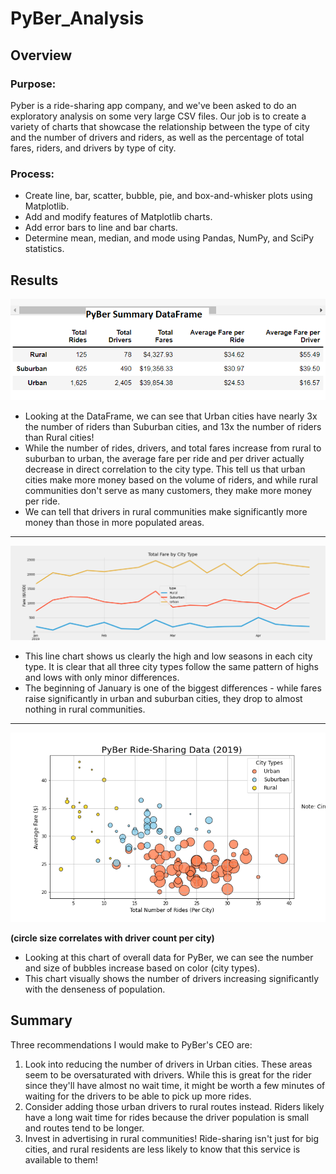 # PyBer_Analysis

## Overview

### Purpose:
Pyber is a ride-sharing app company, and we've been asked to do an exploratory analysis on some   very large CSV files.  Our job is to create a variety of charts that showcase the relationship between the type of city and the number of drivers and riders, as well as the percentage of total fares, riders, and drivers by type of city.
  
### Process:
- Create line, bar, scatter, bubble, pie, and box-and-whisker plots using Matplotlib.
- Add and modify features of Matplotlib charts.
- Add error bars to line and bar charts.
- Determine mean, median, and mode using Pandas, NumPy, and SciPy statistics.


## Results

![Summary_df](https://github.com/charlagarcia/PyBer_Analysis/blob/main/analysis/pyber_summary_df.png)
  - Looking at the DataFrame, we can see that Urban cities have nearly 3x the number of riders than Suburban cities, and 13x the number of riders than Rural cities!
  - While the number of rides, drivers, and total fares increase from rural to suburban to urban, the average fare per ride and per driver actually decrease in direct correlation to the city type. This tell us that urban cities make more money based on the volume of riders, and while rural communities don't serve as many customers, they make more money per ride.
  - We can tell that drivers in rural communities make significantly more money than those in more populated areas. 
_________________________________________________________________________________________________________________

![Total_fare_line](https://github.com/charlagarcia/PyBer_Analysis/blob/main/analysis/total%20fare%20by%20city%20type.png)
  - This line chart shows us clearly the high and low seasons in each city type. It is clear that all three city types follow the same pattern of highs and lows with only minor differences.
  - The beginning of January is one of the biggest differences - while fares raise significantly in urban and suburban cities, they drop to almost nothing in rural communities.
_________________________________________________________________________________________________________________

![overall bubble](https://github.com/charlagarcia/PyBer_Analysis/blob/main/analysis/overall%20data.png)

**(circle size correlates with driver count per city)**
  - Looking at this chart of overall data for PyBer, we can see the number and size of bubbles increase based on color (city types).
  - This chart visually shows the number of drivers increasing significantly with the denseness of population.


## Summary
Three recommendations I would make to PyBer's CEO are:
  1. Look into reducing the number of drivers in Urban cities. These areas seem to be oversaturated with drivers.  While this is great for the rider since they'll have almost no wait time, it might be worth a few minutes of waiting for the drivers to be able to pick up more rides.
  2. Consider adding those urban drivers to rural routes instead.  Riders likely have a long wait time for rides because the driver population is small and routes tend to be longer.
  3. Invest in advertising in rural communities!  Ride-sharing isn't just for big cities, and rural residents are less likely to know that this service is available to them!
